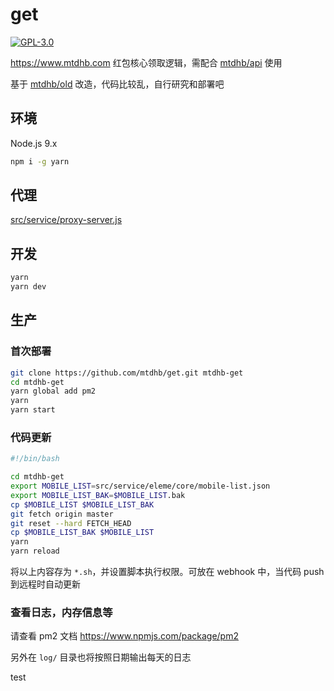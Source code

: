 # get

[![GPL-3.0](https://img.shields.io/badge/license-GPL--3.0-blue.svg)](LICENSE)

https://www.mtdhb.com 红包核心领取逻辑，需配合 [mtdhb/api](https://github.com/mtdhb/api) 使用

基于 [mtdhb/old](https://github.com/mtdhb/old) 改造，代码比较乱，自行研究和部署吧

## 环境

Node.js 9.x

```bash
npm i -g yarn
```

## 代理

[src/service/proxy-server.js](src/service/proxy-server.js)

## 开发

```bash
yarn
yarn dev
```

## 生产

### 首次部署

```bash
git clone https://github.com/mtdhb/get.git mtdhb-get
cd mtdhb-get
yarn global add pm2
yarn
yarn start
```

### 代码更新

```bash
#!/bin/bash

cd mtdhb-get
export MOBILE_LIST=src/service/eleme/core/mobile-list.json
export MOBILE_LIST_BAK=$MOBILE_LIST.bak
cp $MOBILE_LIST $MOBILE_LIST_BAK
git fetch origin master
git reset --hard FETCH_HEAD
cp $MOBILE_LIST_BAK $MOBILE_LIST
yarn
yarn reload
```

将以上内容存为 `*.sh`，并设置脚本执行权限。可放在 webhook 中，当代码 push 到远程时自动更新

### 查看日志，内存信息等

请查看 pm2 文档 https://www.npmjs.com/package/pm2

另外在 `log/` 目录也将按照日期输出每天的日志

test